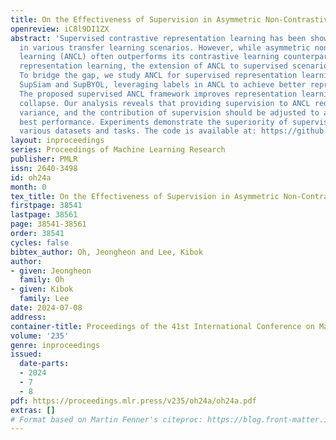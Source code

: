 ```yaml
---
title: On the Effectiveness of Supervision in Asymmetric Non-Contrastive Learning
openreview: iC8l9DI1ZX
abstract: 'Supervised contrastive representation learning has been shown to be effective
  in various transfer learning scenarios. However, while asymmetric non-contrastive
  learning (ANCL) often outperforms its contrastive learning counterpart in self-supervised
  representation learning, the extension of ANCL to supervised scenarios is less explored.
  To bridge the gap, we study ANCL for supervised representation learning, coined
  SupSiam and SupBYOL, leveraging labels in ANCL to achieve better representations.
  The proposed supervised ANCL framework improves representation learning while avoiding
  collapse. Our analysis reveals that providing supervision to ANCL reduces intra-class
  variance, and the contribution of supervision should be adjusted to achieve the
  best performance. Experiments demonstrate the superiority of supervised ANCL across
  various datasets and tasks. The code is available at: https://github.com/JH-Oh-23/Sup-ANCL.'
layout: inproceedings
series: Proceedings of Machine Learning Research
publisher: PMLR
issn: 2640-3498
id: oh24a
month: 0
tex_title: On the Effectiveness of Supervision in Asymmetric Non-Contrastive Learning
firstpage: 38541
lastpage: 38561
page: 38541-38561
order: 38541
cycles: false
bibtex_author: Oh, Jeongheon and Lee, Kibok
author:
- given: Jeongheon
  family: Oh
- given: Kibok
  family: Lee
date: 2024-07-08
address:
container-title: Proceedings of the 41st International Conference on Machine Learning
volume: '235'
genre: inproceedings
issued:
  date-parts:
  - 2024
  - 7
  - 8
pdf: https://proceedings.mlr.press/v235/oh24a/oh24a.pdf
extras: []
# Format based on Martin Fenner's citeproc: https://blog.front-matter.io/posts/citeproc-yaml-for-bibliographies/
---
```

